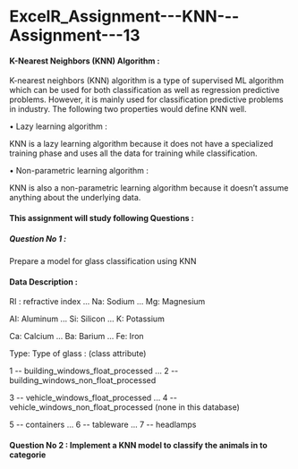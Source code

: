 # ExcelR_Assignment---KNN---Assignment---13

#### K-Nearest Neighbors (KNN) Algorithm :
K-nearest neighbors (KNN) algorithm is a type of supervised ML algorithm which can be used for both classification as well as regression predictive problems. However, it is mainly used for classification predictive problems in industry. The following two properties would define KNN well.

• Lazy learning algorithm :

KNN is a lazy learning algorithm because it does not have a specialized training phase and uses all the data for training while classification.

• Non-parametric learning algorithm :

KNN is also a non-parametric learning algorithm because it doesn’t assume anything about the underlying data.

#### This assignment will study following Questions :
##### Question No 1 : 
Prepare a model for glass classification using KNN

#### Data Description :

RI : refractive index ... Na: Sodium ... Mg: Magnesium

AI: Aluminum ... Si: Silicon ... K: Potassium

Ca: Calcium ... Ba: Barium ... Fe: Iron

Type: Type of glass : (class attribute)

1 -- building_windows_float_processed ... 2 -- building_windows_non_float_processed

3 -- vehicle_windows_float_processed ... 4 -- vehicle_windows_non_float_processed (none in this database)

5 -- containers ... 6 -- tableware ... 7 -- headlamps

#### Question No 2 : Implement a KNN model to classify the animals in to categorie
